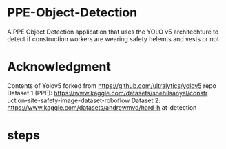 # PPE-Object-Detection
A PPE Object Detection application that uses the YOLO v5 architechture to detect if construction workers are wearing safety helemts and vests or not

# **Acknowledgment**
Contents of Yolov5 forked from https://github.com/ultralytics/yolov5 repo
Dataset 1 (PPE): https://www.kaggle.com/datasets/snehilsanyal/constr
uction-site-safety-image-dataset-roboflow
Dataset 2: https://www.kaggle.com/datasets/andrewmvd/hard-h
at-detection

# steps

